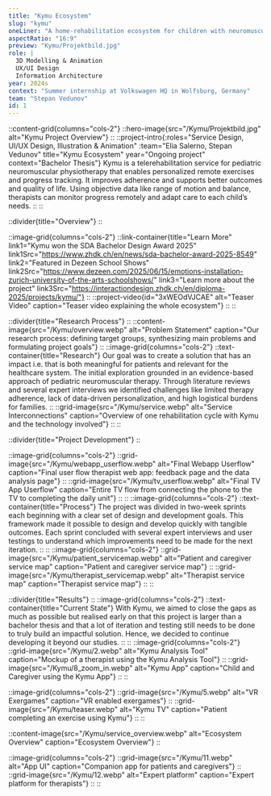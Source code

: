 ```yaml
---
title: "Kymu Ecosystem"
slug: "kymu"
oneLiner: "A home-rehabilitation ecosystem for children with neuromuscular conditions"
aspectRatio: "16:9"
preview: "Kymu/Projektbild.jpg"
role: |
  3D Modelling & Animation  
  UX/UI Design  
  Information Architecture
year: 2024s
context: "Summer internship at Volkswagen HQ in Wolfsburg, Germany"
team: "Stepan Vedunov"
id: 1
---
```


::content-grid{columns="cols-2"}
::hero-image{src="/Kymu/Projektbild.jpg" alt="Kymu Project Overview"}
::
::project-intro{:roles="Service Design, UI/UX Design, Illustration & Animation" :team="Elia Salerno, Stepan Vedunov" title="Kymu Ecosystem" year="Ongoing project" context="Bachelor Thesis"}
Kymu is a telerehabilitation service for pediatric neuromuscular physiotherapy that enables personalized remote exercises and progress tracking. It improves adherence and supports better outcomes and quality of life. Using objective data like range of motion and balance, therapists can monitor progress remotely and adapt care to each child’s needs.
::
::

::divider{title="Overview"}
::

::image-grid{columns="cols-2"}
::link-container{title="Learn More" link1="Kymu won the SDA Bachelor Design Award 2025" link1Src="https://www.zhdk.ch/en/news/sda-bachelor-award-2025-8549" link2="Featured in Dezeen School Shows" link2Src="https://www.dezeen.com/2025/06/15/emotions-installation-zurich-university-of-the-arts-schoolshows/" link3="Learn more about the project" link3Src="https://interactiondesign.zhdk.ch/en/diploma-2025/projects/kymu/"}
::
::project-video{id="3xWEOdVJCAE" alt="Teaser Video" caption="Teaser video explaining the whole ecosystem"}
::
::

::divider{title="Research Process"}
::
::content-image{src="/Kymu/overview.webp" alt="Problem Statement" caption="Our research process: defining target groups, synthesizing main problems and formulating project goals"}
::
::image-grid{columns="cols-2"}
::text-container{title="Research"}
Our goal was to create a solution that has an impact i.e. that is both meaningful for patients and relevant for the healthcare system. The initial exploration grounded in an evidence-based approach of pediatric neuromuscular therapy. Through literature reviews and several expert interviews we identified challenges like limited therapy adherence, lack of data-driven personalization, and high logistical burdens for families.
::
::grid-image{src="/Kymu/service.webp" alt="Service Interconnections" caption="Overview of one rehabilitation cycle with Kymu and the technology involved"}
::
::

::divider{title="Project Development"}
::

::image-grid{columns="cols-2"}
::grid-image{src="/Kymu/webapp_userflow.webp" alt="Final Webapp Userflow" caption="Final user flow therapist web app: feedback page and the data analysis page"}
::
::grid-image{src="/Kymu/tv_userflow.webp" alt="Final TV App Userflow" caption="Entire TV flow from connecting the phone to the TV to completing the daily unit"}
::
::
::image-grid{columns="cols-2"}
::text-container{title="Process"}
The project was divided in two-week sprints each beginning with a clear set of design and development goals. This framework made it possible to design and develop quickly with tangible outcomes. Each sprint concluded with several expert interviews and user testings to understand which improvements need to be made for the next iteration.
::
::
::image-grid{columns="cols-2"}
::grid-image{src="/Kymu/patient_servicemap.webp" alt="Patient and caregiver service map" caption="Patient and caregiver service map"}
::
::grid-image{src="/Kymu/therapist_servicemap.webp" alt="Therapist service map" caption="Therapist service map"}
::
::

::divider{title="Results"}
::
::image-grid{columns="cols-2"}
::text-container{title="Current State"}
With Kymu, we aimed to close the gaps as much as possible but realised early on that this project is larger than a bachelor thesis and that a lot of iteration and testing still needs to be done to truly build an impactful solution. Hence, we decided to continue developing it beyond our studies.
::
::
::image-grid{columns="cols-2"}
::grid-image{src="/Kymu/2.webp" alt="Kymu Analysis Tool" caption="Mockup of a therapist using the Kymu Analysis Tool"}
::
::grid-image{src="/Kymu/8_zoom_in.webp" alt="Kymu App" caption="Child and Caregiver using the Kymu App"}
::
::

<!-- ::grid-image{src="/Kymu/1.webp" alt="Project Exhibition" caption="Project Exhibition"}
:: -->

::image-grid{columns="cols-2"}
::grid-image{src="/Kymu/5.webp" alt="VR Exergames" caption="VR enabled exergames"}
::
::grid-image{src="/Kymu/teaser.webp" alt="Kymu TV" caption="Patient completing an exercise using Kymu"}
::
::

::content-image{src="/Kymu/service_overview.webp" alt="Ecosystem Overview" caption="Ecosystem Overview"}
::

::image-grid{columns="cols-2"}
::grid-image{src="/Kymu/11.webp" alt="App UI" caption="Companion app for patients and caregivers"}
::
::grid-image{src="/Kymu/12.webp" alt="Expert platform" caption="Expert platform for therapists"}
::
::
